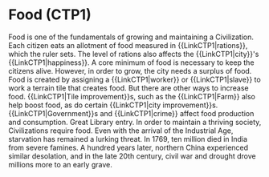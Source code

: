 # Food (CTP1)

Food is one of the fundamentals of growing and maintaining a Civilization. Each citizen eats an allotment of food measured in {{LinkCTP1|rations}}, which the ruler sets. The level of rations also affects the {{LinkCTP1|city}}'s {{LinkCTP1|happiness}}. A core minimum of food is necessary to keep the citizens alive. However, in order to grow, the city needs a surplus of food. Food is created by assigning a {{LinkCTP1|worker}} or {{LinkCTP1|slave}} to work a terrain tile that creates food. But there are other ways to increase food. {{LinkCTP1|Tile improvement}}s, such as the {{LinkCTP1|Farm}} also help boost food, as do certain {{LinkCTP1|city improvement}}s. {{LinkCTP1|Government}}s and {{LinkCTP1|crime}} affect food production and consumption.
Great Library entry.
In order to maintain a thriving society, Civilizations require food. Even with the arrival of the Industrial Age, starvation has remained a lurking threat. In 1769, ten million died in India from severe famines. A hundred years later, northern China experienced similar desolation, and in the late 20th century, civil war and drought drove millions more to an early grave.